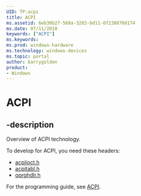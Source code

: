 ```yaml
---
UID: TP:acpi
title: ACPI
ms.assetid: 6eb30b27-568a-3203-bd11-0f238870d174
ms.date: 07/11/2018
keywords: ["ACPI"]
ms.keywords: 
ms.prod: windows-hardware
ms.technology: windows-devices
ms.topic: portal
author: barrygolden
product:
- Windows
---
```


# ACPI

## -description

Overview of ACPI technology.

To develop for ACPI, you need these headers:

- [acpiioct.h](../acpiioct/index.md)
- [acpitabl.h](../acpitabl/index.md)
- [oprghdlr.h](../oprghdlr/index.md)

For the programming guide, see [ACPI](https://docs.microsoft.com/windows-hardware/drivers/acpi).
